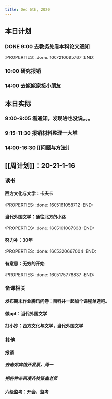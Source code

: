 ```yaml
---
title: Dec 6th, 2020
---
```


## 本日计划
### DONE 9:00 去教务处看本科论文通知 
:PROPERTIES:
:done: 1607216695787
:END:
### 10:00 研究报销
### 14:00 去姥姥家接小朋友
## 本日实际
### 9:00-9:05 看通知，发现啥也没说。。。
### 9:15-11:30 报销材料整理一大堆
### 14:00-16:30 [[问题与方法]]
##
## [[周计划]]：20-21-1-16
### 读书
#### 西方文化与文学：卡夫卡
:PROPERTIES:
:done: 1605161058712
:END:
#### 当代外国文学：通往北方的小路
:PROPERTIES:
:done: 1605161067338
:END:
#### 努力补：30年
:PROPERTIES:
:done: 1605320667004
:END:
#### 有意思：无穷的开始
:PROPERTIES:
:done: 1605175778837
:END:
### 备课相关
#### 发布期末作业腾讯问卷：两科并一起加个课程单选吧。
#### 做ppt：当代外国文学
#### 打小抄：西方文化与文学，当代外国文学
### 其他
#### 报销
##### 去南郊宾馆开发票，周一
##### 把各种东西凑齐找张鑫老师
#### 六级监考：开会，监考

